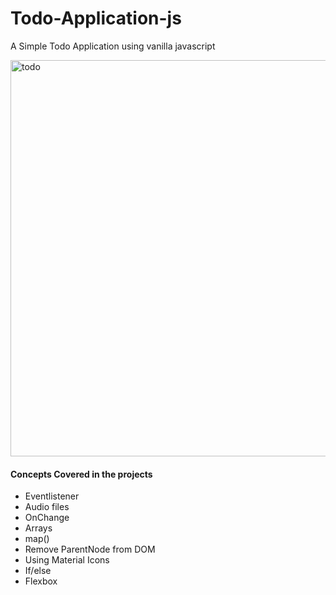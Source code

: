 # Todo-Application-js

A Simple Todo Application using vanilla javascript

<img width="634" alt="todo" src="https://user-images.githubusercontent.com/115108831/208773343-3084c9fe-88c1-46bf-a0b1-ec798ea0741b.png">



#### Concepts Covered in the projects
- Eventlistener
- Audio files
- OnChange
- Arrays
- map()
- Remove ParentNode from DOM
- Using Material Icons
- If/else
- Flexbox
